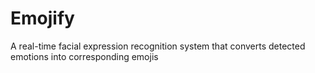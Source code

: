 # Emojify
 A real-time facial expression recognition system that converts detected emotions into corresponding emojis
